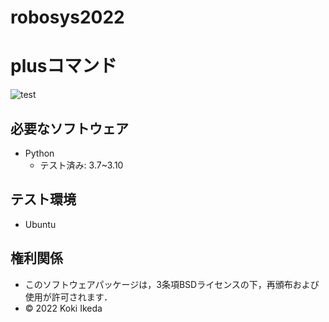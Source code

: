 # robosys2022
# plusコマンド
![test](https://github.com/tripleK0360/robosys2022/actions/workflows/test.yml/badge.svg)

## 必要なソフトウェア
* Python
  * テスト済み: 3.7~3.10

## テスト環境
* Ubuntu

## 権利関係
* このソフトウェアパッケージは，3条項BSDライセンスの下，再頒布および使用が許可されます．
* © 2022 Koki Ikeda

